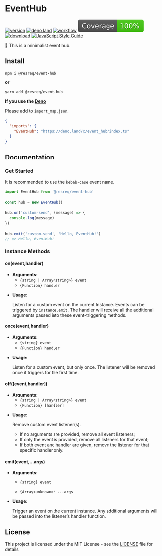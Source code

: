 # EventHub

[![version](https://img.shields.io/github/v/release/molvqingtai/event-hub)](https://www.npmjs.com/package/@resreq/event-hub)  [![deno land](http://img.shields.io/badge/available%20on-deno.land/x-lightgrey.svg?logo=deno&labelColor=black&color=blue)](https://deno.land/x/event_hub)  [![workflow](https://github.com/molvqingtai/event-hub/actions/workflows/main.yml/badge.svg)](https://github.com/molvqingtai/event-hub/actions)  [![coverage](coverage/badge.svg)](coverage/coverage-summary.json)   [![download](https://img.shields.io/npm/dt/@resreq/event-hub)](https://www.npmjs.com/package/@resreq/event-hub)  [![JavaScript Style Guide](https://img.shields.io/badge/code_style-standard-brightgreen.svg)](https://standardjs.com)



🚌 This is a minimalist event hub.



## Install

```shell
npm i @resreq/event-hub
```

**or**

```shell
yarn add @resreq/event-hub
```



**If you use the [Deno](https://deno.land/)**

Please add to `import_map.json`.

```json
{
  "imports": {
    "EventHub": "https://deno.land/x/event_hub/index.ts"
  }
}
```





## Documentation

### Get Started

It is recommended to use the `kebab-case` event name.

```js
import EventHub from '@resreq/event-hub'

const hub = new EventHub()

hub.on('custom-send', (message) => {
  console.log(message)
})

hub.emit('custom-send', 'Hello, EventHub!')
// => Hello, EventHub!
```

### Instance Methods

#### on(event,handler)

- **Arguments:**
  - `{string | Array<string>} event`
  - `{Function} handler`

* **Usage:**

  Listen for a custom event on the current Instance. Events can be triggered by `instance.emit`. The handler will receive all the additional arguments passed into these event-triggering methods.

#### once(event,handler)

- **Arguments:**
  - `{string} event`
  - `{Function} handler`

* **Usage:**

  Listen for a custom event, but only once. The listener will be removed once it triggers for the first time.

#### off([event,handler])

- **Arguments:**
  - `{string | Array<string>} event`
  - `{Function} [handler]`

* **Usage:**

  Remove custom event listener(s).

  - If no arguments are provided, remove all event listeners;
  - If only the event is provided, remove all listeners for that event;
  - If both event and handler are given, remove the listener for that specific handler only.

#### emit(event,...args)

- **Arguments:**

  - `{string} event`

  - `{Array<unknown>} ...args`

* **Usage:**

  Trigger an event on the current instance. Any additional arguments will be passed into the listener’s handler function.

## License

This project is licensed under the MIT License - see the [LICENSE](https://github.com/molvqingtai/event-hub/blob/main/LICENSE) file for details
